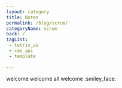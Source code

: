 ```yaml
---
layout: category
title: Notes
permalink: /blog/scrum/
categoryName: scrum
back: /
tagList:
 - tetris_ai
 - cms_api
 - template

---
```


welcome welcome all welcome :smiley_face: